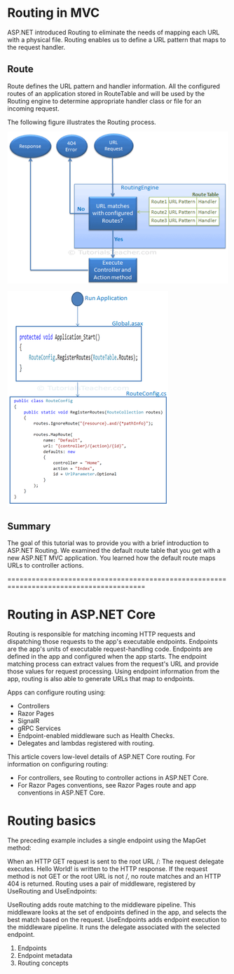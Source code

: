 # Routing in MVC
ASP.NET introduced Routing to eliminate the needs of mapping each URL with a physical file. Routing enables us to define a URL pattern that maps to the request handler. 
## Route
Route defines the URL pattern and handler information. All the configured routes of an application stored in RouteTable and will be used by the Routing engine to determine appropriate handler class or file for an incoming request.

The following figure illustrates the Routing process.

![imge](1.0.png)

![imge](2.0.png)
## Summary
The goal of this tutorial was to provide you with a brief introduction to ASP.NET Routing. We examined the default route table that you get with a new ASP.NET MVC application. You learned how the default route maps URLs to controller actions.

========================================================================================

# Routing in ASP.NET Core
Routing is responsible for matching incoming HTTP requests and dispatching those requests to the app's executable endpoints. Endpoints are the app's units of executable request-handling code. Endpoints are defined in the app and configured when the app starts. The endpoint matching process can extract values from the request's URL and provide those values for request processing. Using endpoint information from the app, routing is also able to generate URLs that map to endpoints.

Apps can configure routing using:

- Controllers
- Razor Pages
- SignalR
- gRPC Services
- Endpoint-enabled middleware such as Health Checks.
- Delegates and lambdas registered with routing.

This article covers low-level details of ASP.NET Core routing. For information on configuring routing:

- For controllers, see Routing to controller actions in ASP.NET Core.
- For Razor Pages conventions, see Razor Pages route and app conventions in ASP.NET Core.


# Routing basics

The preceding example includes a single endpoint using the MapGet method:

When an HTTP GET request is sent to the root URL /:
The request delegate executes.
Hello World! is written to the HTTP response.
If the request method is not GET or the root URL is not /, no route matches and an HTTP 404 is returned.
Routing uses a pair of middleware, registered by UseRouting and UseEndpoints:

UseRouting adds route matching to the middleware pipeline. This middleware looks at the set of endpoints defined in the app, and selects the best match based on the request.
UseEndpoints adds endpoint execution to the middleware pipeline. It runs the delegate associated with the selected endpoint.
 

 1. Endpoints  
  2. Endpoint metadata
3. Routing concepts
